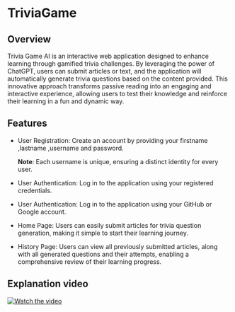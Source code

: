 # TriviaGame

## Overview
Trivia Game AI is an interactive web application designed to enhance learning through gamified trivia challenges. By leveraging the power of ChatGPT, users can submit articles or text, and the application will automatically generate trivia questions based on the content provided. This innovative approach transforms passive reading into an engaging and interactive experience, allowing users to test their knowledge and reinforce their learning in a fun and dynamic way.

## Features
- User Registration: Create an account by providing your firstname ,lastname ,username and password.

  **Note**: Each username is unique, ensuring a distinct identity for every user.

- User Authentication: Log in to the application using your registered credentials.

- User Authentication: Log in to the application using your GitHub or Google account.

- Home Page: Users can easily submit articles for trivia question generation, making it simple to start their learning journey.
 
- History Page: Users can view all previously submitted articles, along with all generated questions and their attempts, enabling a comprehensive review of their learning progress.

## Explanation video

[![Watch the video](https://i9.ytimg.com/vi_webp/pKlPoGQLPq4/mq2.webp?sqp=CPD1-bgG-oaymwEmCMACELQB8quKqQMa8AEB-AH-CYAC0AWKAgwIABABGBYgZShdMA8=&rs=AOn4CLAoAZh4z-T1gnuD9T3tMHiNOBm9pQ)](https://www.youtube.com/watch?v=pKlPoGQLPq4)
